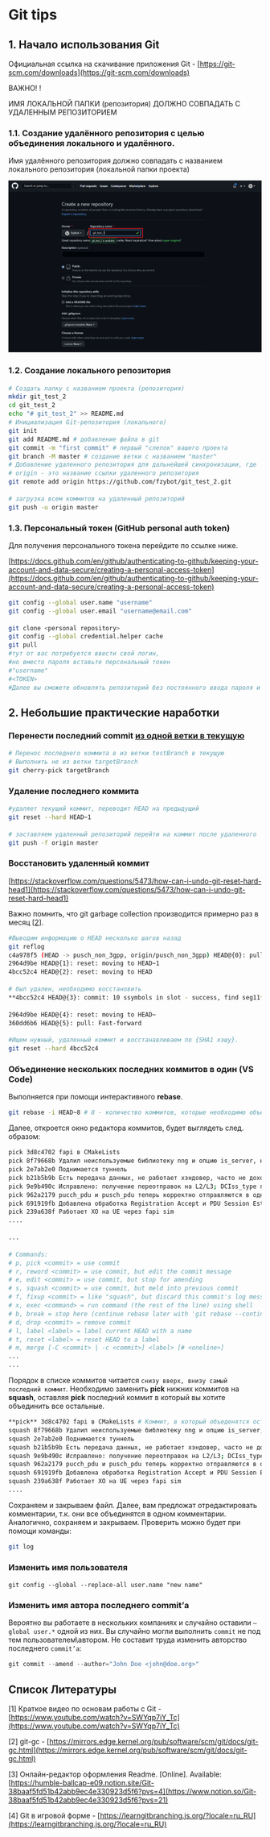 # Git tips

## 1. Начало использования Git

Официальная ссылка на скачивание приложения Git - [https://git-scm.com/downloads](https://git-scm.com/downloads)

ВАЖНО! !

ИМЯ ЛОКАЛЬНОЙ ПАПКИ (репозитория) ДОЛЖНО СОВПАДАТЬ С УДАЛЕННЫМ РЕПОЗИТОРИЕМ

### 1.1. Создание удалённого репозитория с целью объединения локального и удалённого.

Имя удалённого репозитория должно совпадать с названием локального репозитория (локальной папки проекта)

![git_test_2.PNG](https://github.com/sibsutisTelecomDep/blog/blob/main/book/figures/git/git_test_2.png?raw=true )

### 1.2. Создание локального репозитория

```bash
# Создать папку с названием проекта (репозитория)
mkdir git_test_2
cd git_test_2
echo "# git_test_2" >> README.md
# Инициализация Git-репозитория (локального)
git init
git add README.md # добавление файла в git 
git commit -m "first commit" # первый "слепок" вашего проекта
git branch -M master # создание ветки с названием "master"
# Добавление удаленного репозитория для дальнейшей синхронизации, где
# origin - это название ссылки удаленного репозитория
git remote add origin https://github.com/fzybot/git_test_2.git

# загрузка всем коммитов на удаленный репозиторий
git push -u origin master
```

### 1.3. Персональный токен (GitHub personal auth token)

Для получения персонального токена перейдите по ссылке ниже.

[https://docs.github.com/en/github/authenticating-to-github/keeping-your-account-and-data-secure/creating-a-personal-access-token](https://docs.github.com/en/github/authenticating-to-github/keeping-your-account-and-data-secure/creating-a-personal-access-token)

```bash
git config --global user.name "username"
git config --global user.email "username@email.com"

git clone <personal repository>
git config --global credential.helper cache
git pull
#тут от вас потребуется ввести свой логин, 
#но вместо пароля вставьте персональный токен
#"username"
#<TOKEN>
#Далее вы сможете обновлять репозиторий без постоянного ввода пароля и логина.

```

## 2. Небольшие практические наработки

### Перенести последний commit [из одной ветки в текущую](https://ru.stackoverflow.com/questions/57963/%D0%9F%D0%B5%D1%80%D0%B5%D0%BD%D0%B5%D1%81%D1%82%D0%B8-%D0%BA%D0%BE%D0%BC%D0%BC%D0%B8%D1%82-%D0%B8%D0%B7-%D0%BE%D0%B4%D0%BD%D0%BE%D0%B9-%D0%B2%D0%B5%D1%82%D0%BA%D0%B8-%D0%B2-%D0%B4%D1%80%D1%83%D0%B3%D1%83%D1%8E)

```bash
# Перенос последнего коммита в из ветки testBranch в текущую
# Выполнить не из ветки targetBranch
git cherry-pick targetBranch

```

### Удаление последнего коммита

```bash
#удаляет текущий коммит, переводит HEAD на предыдущий
git reset --hard HEAD~1 

# заставляем удаленный репозиторий перейти на коммит после удаленного
git push -f origin master 
```

### Восстановить удаленный коммит

[https://stackoverflow.com/questions/5473/how-can-i-undo-git-reset-hard-head1](https://stackoverflow.com/questions/5473/how-can-i-undo-git-reset-hard-head1)

Важно помнить, что git garbage collection производится примерно раз в месяц [[2](https://www.notion.so/Git-38baaf5fd51b42abb9ec4e330923d5f6?pvs=21)]. 

```bash
#Выводим информацию о HEAD несколько шагов назад
git reflog
c4a978f5 (HEAD -> pusch_non_3gpp, origin/pusch_non_3gpp) HEAD@{0}: pull: Fast-forward
2964d9be HEAD@{1}: reset: moving to HEAD~1
4bcc52c4 HEAD@{2}: reset: moving to HEAD

# был удален, необходимо восстановить
**4bcc52c4 HEAD@{3}: commit: 10 ssymbols in slot - success, find seg11**
 
2964d9be HEAD@{4}: reset: moving to HEAD~
360dd6b6 HEAD@{5}: pull: Fast-forward

#Ищем нужный, удаленный коммит и восстанавливаем по {SHA1 хэшу}.
git reset --hard 4bcc52c4
```

### Объединение нескольких последних коммитов в один (VS Code)

Выполняется при помощи интерактивного **rebase**.

```bash
git rebase -i HEAD~8 # 8 - количество коммитов, которые необходимо объединить в один
```

Далее, откроется окно редактора коммитов, будет выглядеть след. образом:

```bash
pick 3d8c4702 fapi в CMakeLists
pick 8f79668b Удалил неиспользуемые библиотеку nng и опцию is_server, начал переписывать файл sim_phy_main
pick 2e7ab2e0 Поднимается туннель
pick b21b5b9b Есть передача данных, не работает хэндовер, часто не доходит до ПД - PLMN не сходится TODO
pick 9e9b490c Исправлено: получение переотправок на L2/L3; DCIss_type после MSG4 в sim_phy становится UE_specific (берется из L2 конфигурации)
pick 962a2179 pucch_pdu и pusch_pdu теперь корректно отправляются в одном слоте
pick 691919fb Добавлена обработка Registration Accept и PDU Session Establishment Accept при получении через DL Information Transfer
pick 239a638f Работает ХО на UE через fapi sim
....

...

# Commands:
# p, pick <commit> = use commit
# r, reword <commit> = use commit, but edit the commit message
# e, edit <commit> = use commit, but stop for amending
# s, squash <commit> = use commit, but meld into previous commit
# f, fixup <commit> = like "squash", but discard this commit's log message
# x, exec <command> = run command (the rest of the line) using shell
# b, break = stop here (continue rebase later with 'git rebase --continue')
# d, drop <commit> = remove commit
# l, label <label> = label current HEAD with a name
# t, reset <label> = reset HEAD to a label
# m, merge [-C <commit> | -c <commit>] <label> [# <oneline>]
...
...
```

Порядок в списке коммитов читается `снизу вверх, внизу самый последний коммит`. Необходимо заменить **pick** нижних коммитов на **squash**, оставляя **pick** последний коммит в который вы хотите объединить все остальные. 

```bash
**pick** 3d8c4702 fapi в CMakeLists # Коммит, в который объеденятся остальные
squash 8f79668b Удалил неиспользуемые библиотеку nng и опцию is_server, начал переписывать файл sim_phy_main
squash 2e7ab2e0 Поднимается туннель
squash b21b5b9b Есть передача данных, не работает хэндовер, часто не доходит до ПД - PLMN не сходится TODO
squash 9e9b490c Исправлено: получение переотправок на L2/L3; DCIss_type после MSG4 в sim_phy становится UE_specific (берется из L2 конфигурации)
squash 962a2179 pucch_pdu и pusch_pdu теперь корректно отправляются в одном слоте
squash 691919fb Добавлена обработка Registration Accept и PDU Session Establishment Accept при получении через DL Information Transfer
squash 239a638f Работает ХО на UE через fapi sim
....
```

Сохраняем и закрываем файл. Далее, вам предложат отредактировать комментарии, т.к. они все объединятся  в одном комментарии. Аналогично, сохраняем и закрываем. Проверить можно будет при помощи команды:

```bash
git log
```

### Изменить имя пользователя

```
git config --global --replace-all user.name "new name"
```

### Изменить имя автора последнего commit’а

Вероятно вы работаете в нескольких компаниях и случайно оставили `—global user.*` одной из них. Вы случайно могли выполнить `commit` не под тем пользователем\автором. Не составит труда изменить авторство последнего `commit’а`:

```cpp
git commit --amend --author="John Doe <john@doe.org>"
```

## Список Литературы

[1] Краткое видео по основам работы с Git - [https://www.youtube.com/watch?v=SWYqp7iY_Tc](https://www.youtube.com/watch?v=SWYqp7iY_Tc)

[2] git-gc - [https://mirrors.edge.kernel.org/pub/software/scm/git/docs/git-gc.html](https://mirrors.edge.kernel.org/pub/software/scm/git/docs/git-gc.html)

[3] Онлайн-редактор оформления Readme. [Online]. Available: [https://humble-ballcap-e09.notion.site/Git-38baaf5fd51b42abb9ec4e330923d5f6?pvs=4](https://www.notion.so/Git-38baaf5fd51b42abb9ec4e330923d5f6?pvs=21)

[4] Git в игровой форме - [https://learngitbranching.js.org/?locale=ru_RU](https://learngitbranching.js.org/?locale=ru_RU)